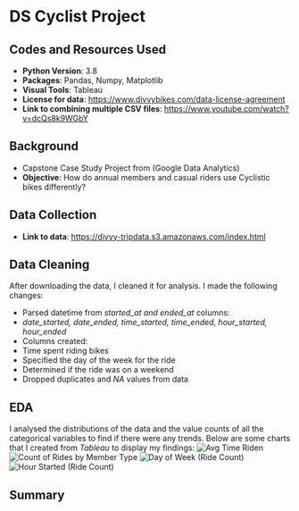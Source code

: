 # DS Cyclist Project

## Codes and Resources Used
* **Python Version**: 3.8
* **Packages**: Pandas, Numpy, Matplotlib
* **Visual Tools**: Tableau
* **License for data**: https://www.divvybikes.com/data-license-agreement
* **Link to combining multiple CSV files**: https://www.youtube.com/watch?v=dcQs8k9WGbY

## Background
* Capstone Case Study Project from (Google Data Analytics)
* **Objective**: How do annual members and casual riders use Cyclistic bikes differently?

## Data Collection
* **Link to data**: https://divvy-tripdata.s3.amazonaws.com/index.html

## Data Cleaning
After downloading the data,  I cleaned it for analysis. I made the following changes:

* Parsed datetime from *started_at and ended_at* columns:
*   *date_started, date_ended, time_started, time_ended, hour_started, hour_ended*  
* Columns created: 
*   Time spent riding bikes
*   Specified the day of the week for the ride
*   Determined if the ride was on a weekend
* Dropped duplicates and *NA* values from data

## EDA
I analysed the distributions of the data and the value counts of all the categorical variables to find if there were any trends. Below are some charts that I created from *Tableau* to display my findings:
![Avg Time Riden](https://user-images.githubusercontent.com/91089401/139720904-354106d0-1359-4f79-b6ca-d0182f7dbba9.png)
![Count of Rides by Member Type](https://user-images.githubusercontent.com/91089401/139720951-6db83f21-6afa-4247-b82b-81a2e1753e1d.png)
![Day of Week (Ride Count)](https://user-images.githubusercontent.com/91089401/139720972-40fdcb6c-e4be-43f7-a2e5-19a89a11159e.png)
![Hour Started (Ride Count)](https://user-images.githubusercontent.com/91089401/139720990-8055cb23-337e-4e44-9524-9496be0e98fb.png)

## Summary
